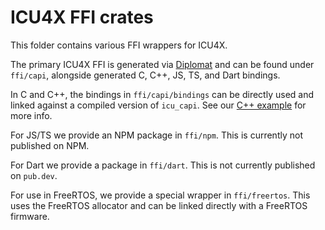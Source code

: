 # ICU4X FFI crates

This folder contains various FFI wrappers for ICU4X.

The primary ICU4X FFI is generated via [Diplomat](https://github.com/rust-diplomat/diplomat/) and can be found under `ffi/capi`, alongside generated C, C++, JS, TS, and Dart bindings.

In C and C++, the bindings in `ffi/capi/bindings` can be directly used and linked against a compiled version of `icu_capi`. See our [C++ example](https://github.com/unicode-org/icu4x/blob/main/examples/cpp) for more info.

For JS/TS we provide an NPM package in `ffi/npm`. This is currently not published on NPM.

For Dart we provide a package in `ffi/dart`. This is not currently published on `pub.dev`.

For use in FreeRTOS, we provide a special wrapper in `ffi/freertos`. This uses the FreeRTOS allocator and can be linked directly with a FreeRTOS firmware.
